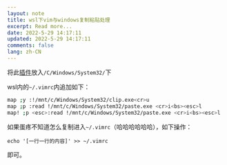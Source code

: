 ```yaml
---
layout: note
title: wsl下vim与windows复制粘贴处理
excerpt: Read more...
date: 2022-5-29 14:17:11
updated: 2022-5-29 14:17:11
comments: false
lang: zh-CN
---
```


将此[插件](static/paste.zip)放入`/C/Windows/System32/`下

wsl内的`~/.vimrc`内追加如下：

```sh
map ;y :!/mnt/c/Windows/System32/clip.exe<cr>u
map ;p :read !/mnt/c/Windows/System32/paste.exe <cr>i<bs><esc>l
map! ;p <esc>:read !/mnt/c/Windows/System32/paste.exe <cr>i<bs><esc>l
```

如果蛋疼不知道怎么复制进入`~/.vimrc`（哈哈哈哈哈哈），如下操作：

`echo '[一行一行的内容]' >> ~/.vimrc`

即可。
  